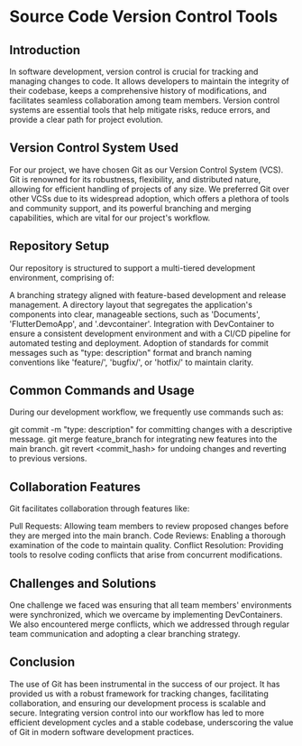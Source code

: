 # Source Code Version Control Tools

## Introduction
In software development, version control is crucial for tracking and managing changes to code. It allows developers to maintain the integrity of their codebase, keeps a comprehensive history of modifications, and facilitates seamless collaboration among team members. Version control systems are essential tools that help mitigate risks, reduce errors, and provide a clear path for project evolution.

## Version Control System Used
For our project, we have chosen Git as our Version Control System (VCS). Git is renowned for its robustness, flexibility, and distributed nature, allowing for efficient handling of projects of any size. We preferred Git over other VCSs due to its widespread adoption, which offers a plethora of tools and community support, and its powerful branching and merging capabilities, which are vital for our project's workflow.

## Repository Setup
Our repository is structured to support a multi-tiered development environment, comprising of:

A branching strategy aligned with feature-based development and release management.
A directory layout that segregates the application's components into clear, manageable sections, such as 'Documents', 'FlutterDemoApp', and '.devcontainer'.
Integration with DevContainer to ensure a consistent development environment and with a CI/CD pipeline for automated testing and deployment.
Adoption of standards for commit messages such as "type: description" format and branch naming conventions like 'feature/', 'bugfix/', or 'hotfix/' to maintain clarity.

## Common Commands and Usage
During our development workflow, we frequently use commands such as:

git commit -m "type: description" for committing changes with a descriptive message.
git merge feature_branch for integrating new features into the main branch.
git revert <commit_hash> for undoing changes and reverting to previous versions.

## Collaboration Features
Git facilitates collaboration through features like:

Pull Requests: Allowing team members to review proposed changes before they are merged into the main branch.
Code Reviews: Enabling a thorough examination of the code to maintain quality.
Conflict Resolution: Providing tools to resolve coding conflicts that arise from concurrent modifications.
## Challenges and Solutions
One challenge we faced was ensuring that all team members' environments were synchronized, which we overcame by implementing DevContainers. We also encountered merge conflicts, which we addressed through regular team communication and adopting a clear branching strategy.

## Conclusion
The use of Git has been instrumental in the success of our project. It has provided us with a robust framework for tracking changes, facilitating collaboration, and ensuring our development process is scalable and secure. Integrating version control into our workflow has led to more efficient development cycles and a stable codebase, underscoring the value of Git in modern software development practices.